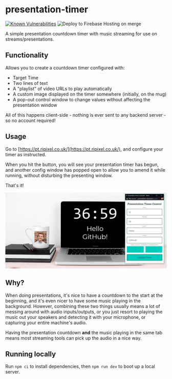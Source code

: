 # presentation-timer

[![Known Vulnerabilities](https://snyk.io/test/github/ripixel/presentation-timer/badge.svg?targetFile=package.json)](https://snyk.io/test/github/ripixel/presentation-timer?targetFile=package.json) ![Deploy to Firebase Hosting on merge](https://github.com/ripixel/presentation-timer/workflows/Deploy%20to%20Firebase%20Hosting%20on%20merge/badge.svg?branch=main)

A simple presentation countdown timer with music streaming for use on streams/presentations.

## Functionality

Allows you to create a countdown timer configured with:

- Target Time
- Two lines of text
- A "playlist" of video URLs to play automatically
- A custom image displayed on the timer somewhere (initially, on the mug)
- A pop-out control window to change values without affecting the presentation window

All of this happens client-side - nothing is ever sent to any backend server - so no account required!

## Usage

Go to [https://pt.ripixel.co.uk/](https://pt.ripixel.co.uk/), and configure your timer as instructed.

When you hit the button, you will see your presentation timer has begun, and another config window has popped open to allow you to amend it while running, without disturbing the presenting window.

That's it!

![screenshot](./screenshot.png)

## Why?

When doing presentations, it's nice to have a countdown to the start at the beginning, and it's even nicer to have some music playing in the background. However, combining these two things usually means a lot of messing around with audio inputs/outputs, or you just resort to playing the music out your speakers and detecting it with your microphone, or capturing your entire machine's audio.

Having the presentation countdown **and** the music playing in the same tab means most streaming tools can pick up the audio in a nice way.

## Running locally

Run `npm ci` to install dependencies, then `npm run dev` to boot up a local server.
